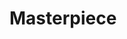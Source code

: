 # Masterpiece
<!-- Test  -->
<!-- Test  -->
<!-- Test  -->
<!-- Test  -->
<!-- Test  -->
<!-- Test  -->
<!-- Test  -->